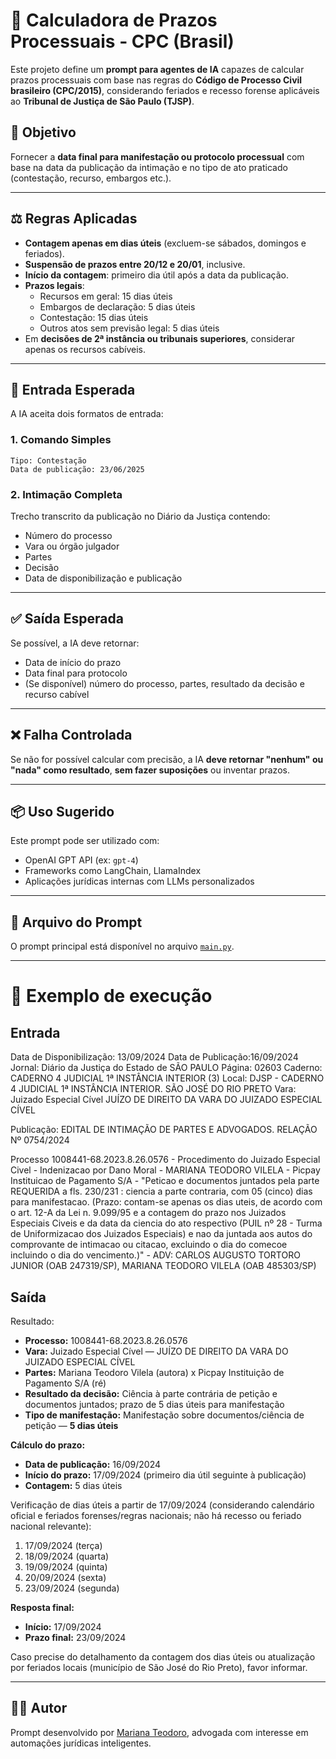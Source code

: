 # 🧠 Calculadora de Prazos Processuais - CPC (Brasil)

Este projeto define um **prompt para agentes de IA** capazes de calcular prazos processuais com base nas regras do **Código de Processo Civil brasileiro (CPC/2015)**, considerando feriados e recesso forense aplicáveis ao **Tribunal de Justiça de São Paulo (TJSP)**.

## 📌 Objetivo

Fornecer a **data final para manifestação ou protocolo processual** com base na data da publicação da intimação e no tipo de ato praticado (contestação, recurso, embargos etc.).

---

## ⚖️ Regras Aplicadas

- **Contagem apenas em dias úteis** (excluem-se sábados, domingos e feriados).
- **Suspensão de prazos entre 20/12 e 20/01**, inclusive.
- **Início da contagem**: primeiro dia útil após a data da publicação.
- **Prazos legais**:
  - Recursos em geral: 15 dias úteis
  - Embargos de declaração: 5 dias úteis
  - Contestação: 15 dias úteis
  - Outros atos sem previsão legal: 5 dias úteis
- Em **decisões de 2ª instância ou tribunais superiores**, considerar apenas os recursos cabíveis.

---

## 🧾 Entrada Esperada

A IA aceita dois formatos de entrada:

### 1. Comando Simples

```text
Tipo: Contestação
Data de publicação: 23/06/2025
```

### 2. Intimação Completa

Trecho transcrito da publicação no Diário da Justiça contendo:
- Número do processo
- Vara ou órgão julgador
- Partes
- Decisão
- Data de disponibilização e publicação

---

## ✅ Saída Esperada

Se possível, a IA deve retornar:
- Data de início do prazo
- Data final para protocolo
- (Se disponível) número do processo, partes, resultado da decisão e recurso cabível

---

## ❌ Falha Controlada

Se não for possível calcular com precisão, a IA **deve retornar "nenhum" ou "nada" como resultado**, **sem fazer suposições** ou inventar prazos.

---

## 📦 Uso Sugerido

Este prompt pode ser utilizado com:
- OpenAI GPT API (ex: `gpt-4`)
- Frameworks como LangChain, LlamaIndex
- Aplicações jurídicas internas com LLMs personalizados

---

## 📁 Arquivo do Prompt

O prompt principal está disponível no arquivo [`main.py`](main.py).

---

# 🤖 Exemplo de execução

## Entrada

Data de Disponibilização: 13/09/2024
Data de Publicação:16/09/2024
Jornal: Diário da Justiça do Estado de SÃO PAULO
Página: 02603
Caderno: CADERNO 4 JUDICIAL 1ª INSTÂNCIA INTERIOR (3)
Local: DJSP - CADERNO 4 JUDICIAL 1ª INSTÂNCIA INTERIOR.  SÃO JOSÉ DO RIO PRETO
Vara: Juizado Especial Cível JUÍZO DE DIREITO DA VARA DO JUIZADO ESPECIAL CÍVEL  

Publicação: EDITAL DE INTIMAÇÃO DE PARTES E ADVOGADOS. RELAÇÃO Nº 0754/2024

Processo 1008441-68.2023.8.26.0576 - Procedimento do Juizado Especial Civel - Indenizacao por Dano Moral - MARIANA TEODORO VILELA - Picpay Instituicao de Pagamento S/A - "Peticao e documentos juntados pela parte REQUERIDA a fls. 230/231 : ciencia a parte contraria, com 05 (cinco) dias para manifestacao. (Prazo: contam-se apenas os dias uteis, de acordo com o art. 12-A da Lei n. 9.099/95 e a contagem do prazo nos Juizados Especiais Civeis e da data da ciencia do ato respectivo (PUIL nº 28 - Turma de Uniformizacao dos Juizados Especiais) e nao da juntada aos autos do comprovante de intimacao ou citacao, excluindo o dia do comecoe incluindo o dia do vencimento.)" - ADV: CARLOS AUGUSTO TORTORO JUNIOR (OAB 247319/SP), MARIANA TEODORO VILELA (OAB 485303/SP)

## Saída

Resultado:

- **Processo:** 1008441-68.2023.8.26.0576
- **Vara:** Juizado Especial Cível — JUÍZO DE DIREITO DA VARA DO JUIZADO ESPECIAL CÍVEL
- **Partes:** Mariana Teodoro Vilela (autora) x Picpay Instituição de Pagamento S/A (ré)
- **Resultado da decisão:** Ciência à parte contrária de petição e documentos juntados; prazo de 5 dias úteis para manifestação
- **Tipo de manifestação:** Manifestação sobre documentos/ciência de petição — **5 dias úteis**

**Cálculo do prazo:**

- **Data de publicação:** 16/09/2024
- **Início do prazo:** 17/09/2024 (primeiro dia útil seguinte à publicação)
- **Contagem:** 5 dias úteis

Verificação de dias úteis a partir de 17/09/2024 (considerando calendário oficial e feriados forenses/regras nacionais; não há recesso ou feriado nacional relevante):

1. 17/09/2024 (terça)
2. 18/09/2024 (quarta)
3. 19/09/2024 (quinta)
4. 20/09/2024 (sexta)
5. 23/09/2024 (segunda)

**Resposta final:**

- **Início:** 17/09/2024
- **Prazo final:** 23/09/2024

Caso precise do detalhamento da contagem dos dias úteis ou atualização por feriados locais (município de São José do Rio Preto), favor informar.

---

## 🧑‍💼 Autor

Prompt desenvolvido por [Mariana Teodoro](https://github.com/marianateodoro97), advogada com interesse em automações jurídicas inteligentes.
